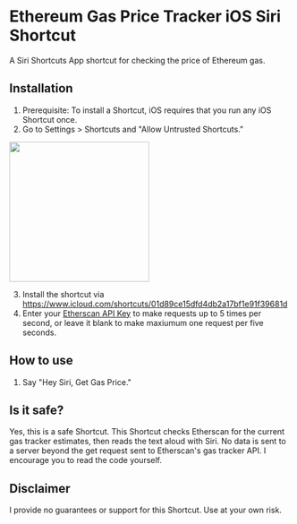 # Ethereum Gas Price Tracker iOS Siri Shortcut
A Siri Shortcuts App shortcut for checking the price of Ethereum gas.

## Installation
1. Prerequisite: To install a Shortcut, iOS requires that you run any iOS Shortcut once.
2. Go to Settings > Shortcuts and "Allow Untrusted Shortcuts."

<img src="https://i.imgur.com/eEesJSk.png" width=250></img>

3. Install the shortcut via https://www.icloud.com/shortcuts/01d89ce15dfd4db2a17bf1e91f39681d
4. Enter your [Etherscan API Key](https://etherscan.io/myapikey) to make requests up to 5 times per second, or leave it blank to make maxiumum one request per five seconds.

## How to use
1. Say "Hey Siri, Get Gas Price."

## Is it safe?
Yes, this is a safe Shortcut. This Shortcut checks Etherscan for the current gas tracker estimates, then reads the text aloud with Siri. No data is sent to a server beyond the get request sent to Etherscan's gas tracker API. I encourage you to read the code yourself. 

## Disclaimer
I provide no guarantees or support for this Shortcut. Use at your own risk.
